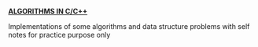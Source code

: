 **[ALGORITHMS IN C/C++ ](https://github.com/prashantk01/Data-Structures-and-Algorithms/blob/master/README.md)**

Implementations of some algorithms and data structure problems with self notes for practice purpose only
